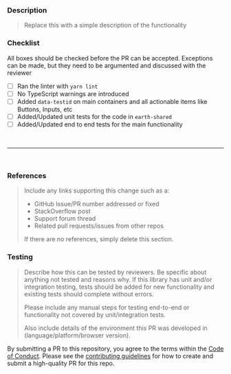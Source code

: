 ### Description

> Replace this with a simple description of the functionality

### Checklist
All boxes should be checked before the PR can be accepted. Exceptions can be made, but they need to be argumented and discussed with the reviewer

- [ ] Ran the linter with `yarn lint`
- [ ] No TypeScript warnings are introduced
- [ ] Added `data-testid` on main containers and all actionable items like Buttons, Inputs, etc
- [ ] Added/Updated unit tests for the code in `earth-shared`
- [ ] Added/Updated end to end tests for the main functionality

<br>
<hr>
<br>

### References

> Include any links supporting this change such as a:
>
> - GitHub Issue/PR number addressed or fixed
> - StackOverflow post
> - Support forum thread
> - Related pull requests/issues from other repos
>
> If there are no references, simply delete this section.

### Testing

> Describe how this can be tested by reviewers. Be specific about anything not tested and reasons why. If this library has unit and/or integration testing, tests should be added for new functionality and existing tests should complete without errors.
>
> Please include any manual steps for testing end-to-end or functionality not covered by unit/integration tests.
>
> Also include details of the environment this PR was developed in (language/platform/browser version).

By submitting a PR to this repository, you agree to the terms within the [Code of Conduct](https://github.com/natgeosociety/marapp-frontend/blob/master/CODE-OF-CONDUCT.md). Please see the [contributing guidelines](https://github.com/natgeosociety/marapp-frontend/blob/master/CONTRIBUTING.md) for how to create and submit a high-quality PR for this repo.
